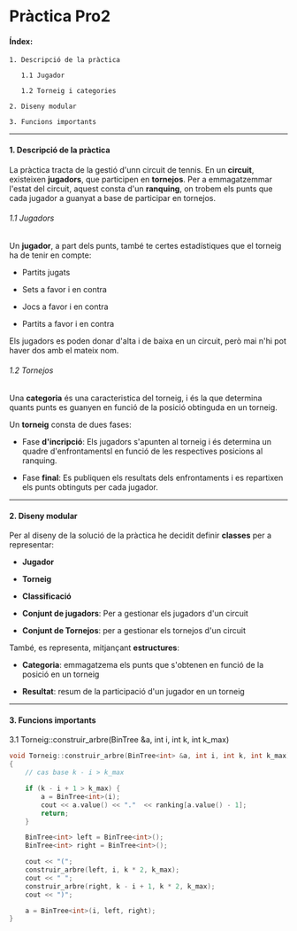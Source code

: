 # Pràctica Pro2

#### Índex:

```textile
1. Descripció de la pràctica

   1.1 Jugador

   1.2 Torneig i categories

2. Diseny modular

3. Funcions importants
```

---

#### 1. Descripció de la pràctica

La pràctica tracta de la gestió d'unn circuit de tennis. En un **circuit**, existeixen **jugadors**, que participen en **tornejos**. Per a emmagatzemmar l'estat del circuit, aquest consta d'un **ranquing**, on trobem els punts que cada jugador a guanyat a base de participar en tornejos.

###### 1.1 Jugadors

Un **jugador**, a part dels punts, també te certes estadístiques que el torneig ha de tenir en compte:

+ Partits jugats

+ Sets a favor i en contra

+ Jocs a favor i en contra

+ Partits a favor i en contra

Els jugadors es poden donar d'alta i de baixa en un circuit, però mai n'hi pot haver dos amb el mateix nom.

###### 1.2 Tornejos

Una **categoria** és una caracteristica del torneig, i és la que determina quants punts es guanyen en funció de la posició obtinguda en un torneig.

Un **torneig** consta de dues fases:

+ Fase **d'incripció**: Els jugadors s'apunten al torneig i és determina un quadre d'enfrontamentsl en funció de les respectives posicions al ranquing.

+ Fase **final**: Es publiquen els resultats dels enfrontaments i es repartixen els punts obtinguts per cada jugador.

---

#### 2. Diseny modular

Per al diseny de la solució de la pràctica he decidit definir **classes** per a representar:

+ **Jugador**

+ **Torneig**

+ **Classificació**

+ **Conjunt de jugadors**: Per a gestionar els jugadors d'un circuit

+ **Conjunt de Tornejos**: per a gestionar els tornejos d'un circuit

També, es representa, mitjançant **estructures**:

+ **Categoria**: emmagatzema els punts que s'obtenen en funció de la posició en un torneig

+ **Resultat**: resum de la participació d'un jugador en un torneig

---

#### 3. Funcions importants

3.1 Torneig::construir_arbre(BinTree &a, int i, int k, int k_max)

```cpp
void Torneig::construir_arbre(BinTree<int> &a, int i, int k, int k_max)
{
    // cas base k - i > k_max

    if (k - i + 1 > k_max) {
        a = BinTree<int>(i);
        cout << a.value() << "."  << ranking[a.value() - 1];
        return;
    }

    BinTree<int> left = BinTree<int>();
    BinTree<int> right = BinTree<int>();

    cout << "(";
    construir_arbre(left, i, k * 2, k_max);
    cout << " ";
    construir_arbre(right, k - i + 1, k * 2, k_max);
    cout << ")";

    a = BinTree<int>(i, left, right);
}
```


